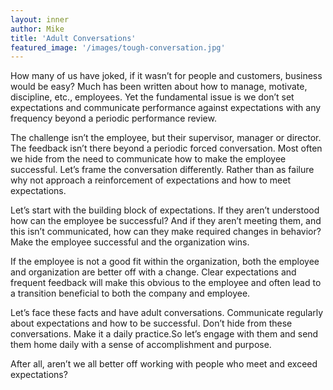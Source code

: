 ```yaml
---
layout: inner
author: Mike
title: 'Adult Conversations'
featured_image: '/images/tough-conversation.jpg'
---
```

How many of us have joked, if it wasn’t for people and customers, business would be easy? Much has been written about how to manage, motivate, discipline, etc., employees. Yet the fundamental issue is we don’t set expectations and communicate performance against expectations with any frequency beyond a periodic performance review.

The challenge isn’t the employee, but their supervisor, manager or director. The feedback isn’t there beyond a periodic forced conversation. Most often we hide from the need to communicate how to make the employee successful. Let’s frame the conversation differently. Rather than as failure why not approach a reinforcement of expectations and how to meet expectations.

Let’s start with the building block of expectations. If they aren’t understood how can the employee be successful? And if they aren’t meeting them, and this isn’t communicated, how can they make required changes in behavior?
Make the employee successful and the organization wins.

If the employee is not a good fit within the organization, both the employee and organization are better off with a change. Clear expectations and frequent feedback will make this obvious to the employee and often lead to a transition beneficial to both the company and employee.

Let’s face these facts and have adult conversations. Communicate regularly about expectations and how to be successful. Don’t hide from these conversations. Make it a daily practice.So let’s engage with them and send them home daily with a sense of accomplishment and purpose.

After all, aren’t we all better off working with people who meet and exceed expectations? 